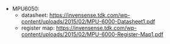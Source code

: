 - MPU6050:
  - datasheet: https://invensense.tdk.com/wp-content/uploads/2015/02/MPU-6000-Datasheet1.pdf
  - register map: https://invensense.tdk.com/wp-content/uploads/2015/02/MPU-6000-Register-Map1.pdf
